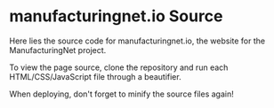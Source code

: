 # manufacturingnet.io Source

Here lies the source code for manufacturingnet.io, the website for the ManufacturingNet project.

To view the page source, clone the repository and run each HTML/CSS/JavaScript file through a beautifier.

When deploying, don't forget to minify the source files again!
